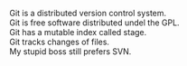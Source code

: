 Git is a distributed version control system.  
Git is free software distributed undel the GPL.  
Git has a mutable index called stage.  
Git tracks changes of files.  
My stupid boss still prefers SVN.
